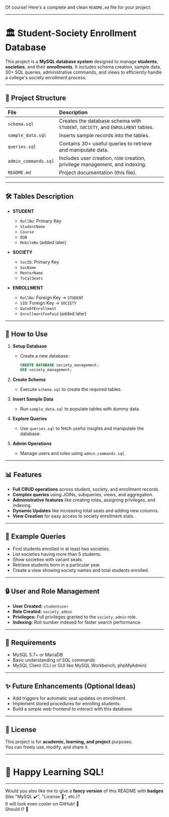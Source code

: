 Of course! Here's a complete and clean `README.md` file for your project:

---

# 🏛️ Student-Society Enrollment Database

This project is a **MySQL database system** designed to manage **students**, **societies**, and their **enrollments**. It includes schema creation, sample data, 30+ SQL queries, administrative commands, and views to efficiently handle a college's society enrollment process.

---

## 📂 Project Structure

| File | Description |
|:----|:------------|
| `schema.sql` | Creates the database schema with `STUDENT`, `SOCIETY`, and `ENROLLMENT` tables. |
| `sample_data.sql` | Inserts sample records into the tables. |
| `queries.sql` | Contains 30+ useful queries to retrieve and manipulate data. |
| `admin_commands.sql` | Includes user creation, role creation, privilege management, and indexing. |
| `README.md` | Project documentation (this file). |

---

## 🛠️ Tables Description

- **STUDENT**
  - `RollNo`: Primary Key
  - `StudentName`
  - `Course`
  - `DOB`
  - `MobileNo` (added later)

- **SOCIETY**
  - `SocID`: Primary Key
  - `SocName`
  - `MentorName`
  - `TotalSeats`

- **ENROLLMENT**
  - `RollNo`: Foreign Key → `STUDENT`
  - `SID`: Foreign Key → `SOCIETY`
  - `DateOfEnrollment`
  - `EnrollmentFeePaid` (added later)

---

## 🚀 How to Use

1. **Setup Database**
   - Create a new database:  
     ```sql
     CREATE DATABASE society_management;
     USE society_management;
     ```

2. **Create Schema**
   - Execute `schema.sql` to create the required tables.

3. **Insert Sample Data**
   - Run `sample_data.sql` to populate tables with dummy data.

4. **Explore Queries**
   - Use `queries.sql` to fetch useful insights and manipulate the database.

5. **Admin Operations**
   - Manage users and roles using `admin_commands.sql`.

---

## 📊 Features

- **Full CRUD operations** across student, society, and enrollment records.
- **Complex queries** using JOINs, subqueries, views, and aggregation.
- **Administrative features** like creating roles, assigning privileges, and indexing.
- **Dynamic Updates** like increasing total seats and adding new columns.
- **View Creation** for easy access to society enrollment stats.

---

## 💬 Example Queries

- Find students enrolled in at least two societies.
- List societies having more than 5 students.
- Show societies with vacant seats.
- Retrieve students born in a particular year.
- Create a view showing society names and total students enrolled.

---

## 🔒 User and Role Management

- **User Created:** `studentuser`
- **Role Created:** `society_admin`
- **Privileges:** Full privileges granted to the `society_admin` role.
- **Indexing:** Roll number indexed for faster search performance.

---

## 📌 Requirements

- MySQL 5.7+ or MariaDB
- Basic understanding of SQL commands
- MySQL Client (CLI or GUI like MySQL Workbench, phpMyAdmin)

---

## ✨ Future Enhancements (Optional Ideas)

- Add triggers for automatic seat updates on enrollment.
- Implement stored procedures for enrolling students.
- Build a simple web frontend to interact with this database.

---

## 📜 License

This project is for **academic, learning, and project** purposes.  
You can freely use, modify, and share it.

---

# 🚀 Happy Learning SQL!

---

Would you also like me to give a **fancy version** of this README with **badges** (like "MySQL ✔️", "License 📜", etc.)?  
It will look even cooler on GitHub! 🚀  
Should I? 🎯